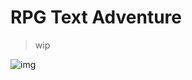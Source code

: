 # RPG Text Adventure

> wip

![img](https://media0.giphy.com/media/dZRCL4lz0lZKdlckNp/giphy.gif?cid=ecf05e47zp9fz438cu5osq7333ep4eijnwocovyo34wsde1y&rid=giphy.gif&ct=g)

